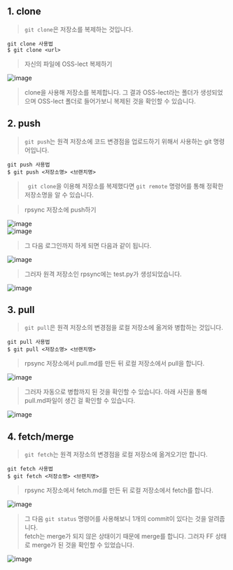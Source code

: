## 1. clone
> ```git clone```은 저장소를 복제하는 것입니다.
```git
git clone 사용법
$ git clone <url>
```
> 자신의 파일에 OSS-lect 복제하기

![image](https://user-images.githubusercontent.com/110793635/204499354-992aaa97-dc40-44d9-995b-ead0cb1cdd76.png)
> clone을 사용해 저장소를 복제합니다. 그 결과 OSS-lect라는 폴더가 생성되었으며 OSS-lect 폴더로 들어가보니 복제된 것을 확인할 수 있습니다.

## 2. push
> ```git push```는 원격 저장소에 코드 변경점을 업로드하기 위해서 사용하는 git 명령어입니다.
```git
git push 사용법
$ git push <저장소명> <브랜치명>
```
> ``` git clone```을 이용해 저장소를 복제했다면 ```git remote``` 명령어를 통해 정확한 저장소명을 알 수 있습니다.

>rpsync 저장소에 push하기

![image](https://user-images.githubusercontent.com/110793635/204501568-efb17255-c3e8-4013-8d80-2c55c9fad78f.png)  
![image](https://user-images.githubusercontent.com/110793635/204501683-b51778dd-599c-47d6-b7a0-3e8c25d70334.png)
> 그 다음 로그인까지 하게 되면 다음과 같이 됩니다.

![image](https://user-images.githubusercontent.com/110793635/204501916-cc4391bf-a310-4df8-b14a-3cf800bfdc54.png)
> 그러자 원격 저장소인 rpsync에는 test.py가 생성되었습니다.

![image](https://user-images.githubusercontent.com/110793635/204502144-981e1786-70ef-4728-b3b8-d8703f5da4c5.png)

## 3. pull
> ```git pull```은 원격 저장소의 변경점을 로컬 저장소에 옮겨와 병합하는 것입니다.
```git
git pull 사용법
$ git pull <저장소명> <브랜치명>
```
> rpsync 저장소에서 pull.md를 만든 뒤 로컬 저장소에서 pull을 합니다.

![image](https://user-images.githubusercontent.com/110793635/204506805-c59e9ac4-1c09-4a0b-a506-6fabc7b5b363.png)
> 그러자 자동으로 병합까지 된 것을 확인할 수 있습니다. 아래 사진을 통해 pull.md파일이 생긴 걸 확인할 수 있습니다.

![image](https://user-images.githubusercontent.com/110793635/204507006-a9056fdd-d217-4391-acd6-32ca9d744d3f.png)


## 4. fetch/merge
> ```git fetch```는 원격 저장소의 변경점을 로컬 저장소에 옮겨오기만 합니다.

```git
git fetch 사용법
$ git fetch <저장소명> <브랜치명>
```

> rpsync 저장소에서 fetch.md를 만든 뒤 로컬 저장소에서 fetch를 합니다.

![image](https://user-images.githubusercontent.com/110793635/204507609-3575eb50-50c2-4816-b8b3-1cb8dd15239d.png)
> 그 다음 ```git status``` 명령어를 사용해보니 1개의 commit이 있다는 것을 알려줍니다.  
> fetch는 merge가 되지 않은 상태이기 때문에 merge를 합니다. 그러자 FF 상태로 merge가 된 것을 확인할 수 있었습니다.

![image](https://user-images.githubusercontent.com/110793635/204508497-74ea3b69-188f-4749-b6d4-85905bcf32e6.png)
